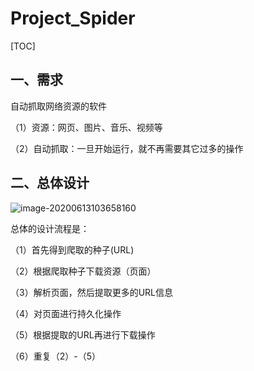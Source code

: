 # Project_Spider

[TOC]



## 一、需求

自动抓取网络资源的软件

（1）资源：网页、图片、音乐、视频等

（2）自动抓取：一旦开始运行，就不再需要其它过多的操作

## 二、总体设计

![image-20200613103658160](/home/wch/.config/Typora/typora-user-images/image-20200613103658160.png)

总体的设计流程是：

（1）首先得到爬取的种子(URL)

（2）根据爬取种子下载资源（页面）

（3）解析页面，然后提取更多的URL信息

（4）对页面进行持久化操作

（5）根据提取的URL再进行下载操作

（6）重复（2）-（5）









